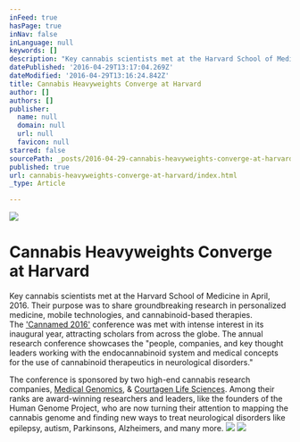```yaml
---
inFeed: true
hasPage: true
inNav: false
inLanguage: null
keywords: []
description: "Key cannabis scientists met at the Harvard School of Medicine in April, 2016. Their purpose was to share groundbreaking research in personalized medicine, mobile technologies, and cannabinoid-based therapies. The 'Cannamed 2016' conference was met with intense interest in its inaugural year, attracting scholars from across the globe. The annual research conference showcases the \"people, companies, and key thought leaders working with the endocannabinoid system and medical concepts for the use of cannabinoid therapeutics in neurological disorders.\""
datePublished: '2016-04-29T13:17:04.269Z'
dateModified: '2016-04-29T13:16:24.842Z'
title: Cannabis Heavyweights Converge at Harvard
author: []
authors: []
publisher:
  name: null
  domain: null
  url: null
  favicon: null
starred: false
sourcePath: _posts/2016-04-29-cannabis-heavyweights-converge-at-harvard.md
published: true
url: cannabis-heavyweights-converge-at-harvard/index.html
_type: Article

---
```

![](https://the-grid-user-content.s3-us-west-2.amazonaws.com/556942cb-9fb8-4a46-b46e-2f28706bf8b2.png)

# Cannabis Heavyweights Converge at Harvard

Key cannabis scientists met at the Harvard School of Medicine in April, 2016\. Their purpose was to share groundbreaking research in personalized medicine, mobile technologies, and cannabinoid-based therapies.   
The ['Cannamed 2016'][0] conference was met with intense interest in its inaugural year, attracting scholars from across the globe. The annual research conference showcases the "people, companies, and key thought leaders working with the endocannabinoid system and medical concepts for the use of cannabinoid therapeutics in neurological disorders."

The conference is sponsored by two high-end cannabis research companies, [Medical Genomics][1], & [Courtagen Life Sciences][2]. Among their ranks are award-winning researchers and leaders, like the founders of the Human Genome Project, who are now turning their attention to mapping the cannabis genome and finding new ways to treat neurological disorders like epilepsy, autism, Parkinsons, Alzheimers, and many more.
![](https://the-grid-user-content.s3-us-west-2.amazonaws.com/85424b5f-4432-4f2c-aed7-9513491497b3.jpg)
![](https://the-grid-user-content.s3-us-west-2.amazonaws.com/dfb8e13c-359e-4701-8e8c-fbd9f7fc56a2.png)

  
  


[0]: http://www.medicinalgenomics.com/cannmed2016/
[1]: http://www.medicinalgenomics.com/
[2]: http://www.courtagen.com/